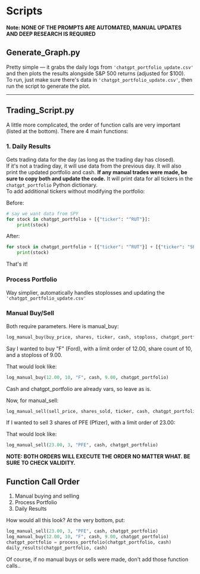 # Scripts

**Note: NONE OF THE PROMPTS ARE AUTOMATED, MANUAL UPDATES AND DEEP RESEARCH IS REQUIRED**
## Generate_Graph.py

Pretty simple — it grabs the daily logs from `'chatgpt_portfolio_update.csv'` and then plots the results alongside S&P 500 returns (adjusted for $100).  
To run, just make sure there's data in `'chatgpt_portfolio_update.csv'`, then run the script to generate the plot.

---

## Trading_Script.py

A little more complicated, the order of function calls are very important (listed at the bottom). There are 4 main functions:

### 1. Daily Results

Gets trading data for the day (as long as the trading day has closed).  
If it's not a trading day, it will use data from the previous day.
It will also print the updated portfolio and cash. **If any manual trades were made, be sure to copy both and update the code.**
It will print data for all tickers in the `chatgpt_portfolio` Python dictionary.  
To add additional tickers without modifying the portfolio:

Before:

```python
# say we want data from SPY
for stock in chatgpt_portfolio + [{"ticker": "^RUT"}]:
    print(stock)
```

After:

```python
for stock in chatgpt_portfolio + [{"ticker": "^RUT"}] + [{"ticker": "SPY"}]:
    print(stock)
```
That's it!
### Process Portfolio
Way simplier, automatically handles stoplosses and updating the `'chatgpt_portfolio_update.csv'`

### Manual Buy/Sell

Both require parameters. Here is manual_buy:
```python
log_manual_buy(buy_price, shares, ticker, cash, stoploss, chatgpt_portfolio)
```

Say I wanted to buy "F" (Ford), with a limit order of 12.00, share count of 10, and a stoploss of 9.00.

That would look like:
```python
log_manual_buy(12.00, 10, "F", cash, 9.00, chatgpt_portfolio)
```
Cash and chatgpt_portfolio are already vars, so leave as is.

Now, for manual_sell:
```python
log_manual_sell(sell_price, shares_sold, ticker, cash, chatgpt_portfolio)
```

If I wanted to sell 3 shares of PFE (Pfizer), with a limit order of 23.00:

That would look like:
```python
log_manual_sell(23.00, 3, "PFE", cash, chatgpt_portfolio)
```

**NOTE: BOTH ORDERS WILL EXECUTE THE ORDER NO MATTER WHAT. BE SURE TO CHECK VALIDITY.**

## Function Call Order
1. Manual buying and selling
2. Process Portfolio
3. Daily Results

How would all this look?
At the very bottom, put:
```python
log_manual_sell(23.00, 3, "PFE", cash, chatgpt_portfolio)
log_manual_buy(12.00, 10, "F", cash, 9.00, chatgpt_portfolio)
chatgpt_portfolio = process_portfolio(chatgpt_portfolio, cash)
daily_results(chatgpt_portfolio, cash)
```
Of course, if no manual buys or sells were made, don't add those function calls..
